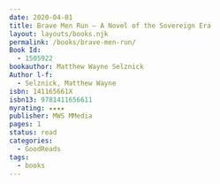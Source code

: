 ```yaml
---
date: 2020-04-01
title: Brave Men Run – A Novel of the Sovereign Era
layout: layouts/books.njk
permalink: /books/brave-men-run/
Book Id:
  - 1505922
bookauthor: Matthew Wayne Selznick
Author l-f:
  - Selznick, Matthew Wayne
isbn: 141165661X
isbn13: 9781411656611
myrating: ★★★★
publisher: MWS MMedia
pages: 1
status: read
categories:
  - GoodReads
tags:
  - books
---
```

